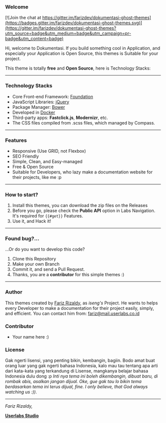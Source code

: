 ### Welcome

[![Join the chat at https://gitter.im/farizdev/dokumentasi-ghost-themes](https://badges.gitter.im/farizdev/dokumentasi-ghost-themes.svg)](https://gitter.im/farizdev/dokumentasi-ghost-themes?utm_source=badge&utm_medium=badge&utm_campaign=pr-badge&utm_content=badge)

Hi, welcome to Dokumentasi. If you build something cool in Application, and especially your Application is Open Source, this themes is Suitable for your project.

This theme is totally **free** and **Open Source**, here is Technology Stacks:

---

### Technology Stacks

- Core Front-end Framework: [Foundation](https://foundation.zurb.com)
- JavaScript Libraries: [jQuery](https://jquery.org)
- Package Manager: [Bower](https://bower.io)
- Developed in [Docker](https://docker.io)
- Third-party apps: **Fastclick.js**, **Modernizr**, etc.
- The CSS files compiled from .scss files, which managed by Compass.

---

### Features

- Responsive (Use GRID, not Flexbox)
- SEO Friendly
- Simple, Clean, and Easy-managed
- Free & Open Source
- Suitable for Developers, who lazy make a documentation website for their projects, like me :p

---

### How to start?

1. Install this themes, you can download the zip files on the Releases
2. Before you go, please check the **Public API** option in Labs Navigation.  It's required for ```{{#get}}``` Features.
3. Use it, and Hack it!

---

### Found bug?...

...Or do you want to develop this code?

1. Clone this Repository
2. Make your own Branch
3. Commit it, and send a Pull Request.
4. Thanks, you are a **contributor** for this simple themes :)

---
### Author


This themes created by [Fariz Rizaldy](https://studio.userlabs.co.id), as *iseng's* Project. He wants to helps every Developer to make a documentation for their project easily, simply, and efficient. You can contact him from: fariz@mail.userlabs.co.id

### Contributor

- Your name here :)

### License

Gak ngerti lisensi, yang penting bikin, kembangin, bagiin. Bodo amat buat orang luar yang gak ngerti bahasa Indonesia, kalo mau tau tentang apa arti dari kata-kata yang terkandung di Lisense, mangkanya belajar bahasa Indonesia dulu dong :p *Inti nya tema ini boleh dikembangin, dibuat baru, di rombak abis, asalkan jangan dijual. Oke, gue gak tau lo bikin tema berdasarkan tema ini terus dijual, fine. I only believe, that God always watching us :))*.

---

*Fariz Rizaldy,*

[**Userlabs Studio**](https://studio.userlabs.co.id?utm_source=tema_ghost&utm_medium=footer&utm_jomblo=true)
